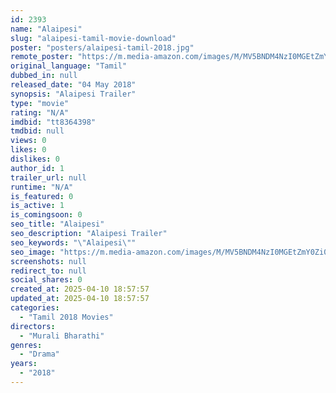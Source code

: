 ```yaml
---
id: 2393
name: "Alaipesi"
slug: "alaipesi-tamil-movie-download"
poster: "posters/alaipesi-tamil-2018.jpg"
remote_poster: "https://m.media-amazon.com/images/M/MV5BNDM4NzI0MGEtZmY0Zi00NjU0LTk3ZTItMDI5M2FjYWQxYWVhXkEyXkFqcGdeQXVyNTM0MDc1ODE@._V1_SX300.jpg"
original_language: "Tamil"
dubbed_in: null
released_date: "04 May 2018"
synopsis: "Alaipesi Trailer"
type: "movie"
rating: "N/A"
imdbid: "tt8364398"
tmdbid: null
views: 0
likes: 0
dislikes: 0
author_id: 1
trailer_url: null
runtime: "N/A"
is_featured: 0
is_active: 1
is_comingsoon: 0
seo_title: "Alaipesi"
seo_description: "Alaipesi Trailer"
seo_keywords: "\"Alaipesi\""
seo_image: "https://m.media-amazon.com/images/M/MV5BNDM4NzI0MGEtZmY0Zi00NjU0LTk3ZTItMDI5M2FjYWQxYWVhXkEyXkFqcGdeQXVyNTM0MDc1ODE@._V1_SX300.jpg"
screenshots: null
redirect_to: null
social_shares: 0
created_at: 2025-04-10 18:57:57
updated_at: 2025-04-10 18:57:57
categories:
  - "Tamil 2018 Movies"
directors:
  - "Murali Bharathi"
genres:
  - "Drama"
years:
  - "2018"
---
```


